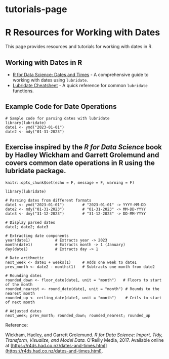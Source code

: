 # tutorials-page
# R Resources for Working with Dates

This page provides resources and tutorials for working with dates in R.

## Working with Dates in R
- [R for Data Science: Dates and Times](https://r4ds.had.co.nz/dates-and-times.html) - A comprehensive guide to working with dates using `lubridate`.
- [Lubridate Cheatsheet](https://evoldyn.gitlab.io/evomics-2018/ref-sheets/R_lubridate.pdf) - A quick reference for common `lubridate` functions.

## Example Code for Date Operations
```{r}
# Sample code for parsing dates with lubridate
library(lubridate)
date1 <- ymd("2023-01-01")
date2 <- mdy("01-31-2023")
```

## Exercise inspired by the *R for Data Science* book by Hadley Wickham and Garrett Grolemund and covers common date operations in R using the lubridate package. 

```{r setup, include=FALSE}
knitr::opts_chunk$set(echo = F, message = F, warning = F)
```

```{r}
library(lubridate)

# Parsing dates from different formats
date1 <- ymd("2023-01-01")        # "2023-01-01" -> YYYY-MM-DD
date2 <- mdy("01-31-2023")        # "01-31-2023" -> MM-DD-YYYY
date3 <- dmy("31-12-2023")        # "31-12-2023" -> DD-MM-YYYY

# Display parsed dates
date1; date2; date3
```

```{r}
# Extracting date components
year(date1)           # Extracts year -> 2023
month(date1)          # Extracts month -> 1 (January)
day(date1)            # Extracts day -> 1
```

```{r}
# Date arithmetic
next_week <- date1 + weeks(1)     # Adds one week to date1
prev_month <- date2 - months(1)   # Subtracts one month from date2

# Rounding dates
rounded_down <- floor_date(date1, unit = "month")   # Floors to start of the month
rounded_nearest <- round_date(date1, unit = "month") # Rounds to the nearest month
rounded_up <- ceiling_date(date1, unit = "month")    # Ceils to start of next month

# Adjusted dates
next_week; prev_month; rounded_down; rounded_nearest; rounded_up
```


Reference: 

Wickham, Hadley, and Garrett Grolemund. *R for Data Science: Import, Tidy, Transform, Visualize, and Model Data.* O'Reilly Media, 2017. Available online at [https://r4ds.had.co.nz/dates-and-times.html](https://r4ds.had.co.nz/dates-and-times.html). 


